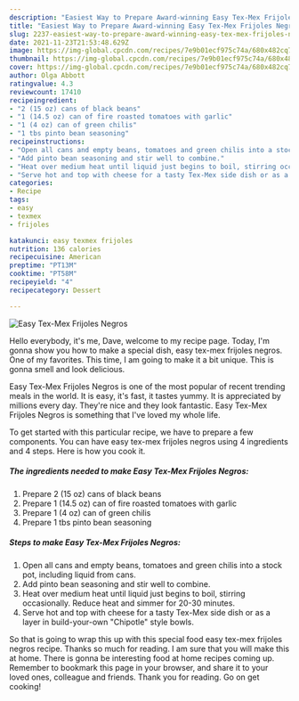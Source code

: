 ```yaml
---
description: "Easiest Way to Prepare Award-winning Easy Tex-Mex Frijoles Negros"
title: "Easiest Way to Prepare Award-winning Easy Tex-Mex Frijoles Negros"
slug: 2237-easiest-way-to-prepare-award-winning-easy-tex-mex-frijoles-negros
date: 2021-11-23T21:53:48.629Z
image: https://img-global.cpcdn.com/recipes/7e9b01ecf975c74a/680x482cq70/easy-tex-mex-frijoles-negros-recipe-main-photo.jpg
thumbnail: https://img-global.cpcdn.com/recipes/7e9b01ecf975c74a/680x482cq70/easy-tex-mex-frijoles-negros-recipe-main-photo.jpg
cover: https://img-global.cpcdn.com/recipes/7e9b01ecf975c74a/680x482cq70/easy-tex-mex-frijoles-negros-recipe-main-photo.jpg
author: Olga Abbott
ratingvalue: 4.3
reviewcount: 17410
recipeingredient:
- "2 (15 oz) cans of black beans"
- "1 (14.5 oz) can of fire roasted tomatoes with garlic"
- "1 (4 oz) can of green chilis"
- "1 tbs pinto bean seasoning"
recipeinstructions:
- "Open all cans and empty beans, tomatoes and green chilis into a stock pot, including liquid from cans."
- "Add pinto bean seasoning and stir well to combine."
- "Heat over medium heat until liquid just begins to boil, stirring occasionally. Reduce heat and simmer for 20-30 minutes."
- "Serve hot and top with cheese for a tasty Tex-Mex side dish or as a layer in build-your-own "Chipotle" style bowls."
categories:
- Recipe
tags:
- easy
- texmex
- frijoles

katakunci: easy texmex frijoles 
nutrition: 136 calories
recipecuisine: American
preptime: "PT13M"
cooktime: "PT58M"
recipeyield: "4"
recipecategory: Dessert

---
```



![Easy Tex-Mex Frijoles Negros](https://img-global.cpcdn.com/recipes/7e9b01ecf975c74a/680x482cq70/easy-tex-mex-frijoles-negros-recipe-main-photo.jpg)

Hello everybody, it's me, Dave, welcome to my recipe page. Today, I'm gonna show you how to make a special dish, easy tex-mex frijoles negros. One of my favorites. This time, I am going to make it a bit unique. This is gonna smell and look delicious.

Easy Tex-Mex Frijoles Negros is one of the most popular of recent trending meals in the world. It is easy, it's fast, it tastes yummy. It is appreciated by millions every day. They're nice and they look fantastic. Easy Tex-Mex Frijoles Negros is something that I've loved my whole life.




To get started with this particular recipe, we have to prepare a few components. You can have easy tex-mex frijoles negros using 4 ingredients and 4 steps. Here is how you cook it.

<!--inarticleads1-->

##### The ingredients needed to make Easy Tex-Mex Frijoles Negros:

1. Prepare 2 (15 oz) cans of black beans
1. Prepare 1 (14.5 oz) can of fire roasted tomatoes with garlic
1. Prepare 1 (4 oz) can of green chilis
1. Prepare 1 tbs pinto bean seasoning




<!--inarticleads2-->

##### Steps to make Easy Tex-Mex Frijoles Negros:

1. Open all cans and empty beans, tomatoes and green chilis into a stock pot, including liquid from cans.
1. Add pinto bean seasoning and stir well to combine.
1. Heat over medium heat until liquid just begins to boil, stirring occasionally. Reduce heat and simmer for 20-30 minutes.
1. Serve hot and top with cheese for a tasty Tex-Mex side dish or as a layer in build-your-own "Chipotle" style bowls.




So that is going to wrap this up with this special food easy tex-mex frijoles negros recipe. Thanks so much for reading. I am sure that you will make this at home. There is gonna be interesting food at home recipes coming up. Remember to bookmark this page in your browser, and share it to your loved ones, colleague and friends. Thank you for reading. Go on get cooking!
